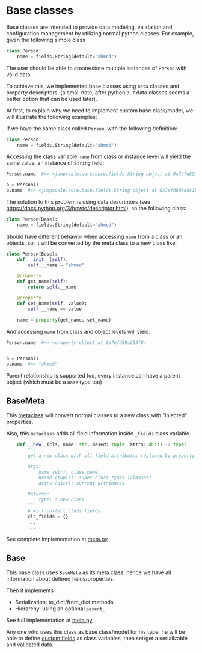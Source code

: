# Base classes

Base classes are intended to provide data modeling, validation and configuration management by utilizing normal python classes. For example, given the following simple class

```python
class Person:
    name = fields.String(default="ahmed")
```

The user should be able to create/store multiple instances of `Person` with valid data.

To achieve this, we implemented base classes using `meta` classes and property descriptors. (a small note, after python `3.7` data classes seems a better option that can be used later).

At first, to explain why we need to implement custom base class/model, we will illustrate the following examples:

If we have the same class called `Person`, with the following definition:


```python
class Person:
    name = fields.String(default="ahmed")
```

Accessing the class variable `name` from class or instance level will yield the same value, an instance of `String` field:

```python
Person.name  #=> <jumpscale.core.base.fields.String object at 0x7efd89980c18>

p = Person()
p.name  #=> <jumpscale.core.base.fields.String object at 0x7efd89980c18>
```

The solution to this problem is using data descriptors (see https://docs.python.org/3/howto/descriptor.html), so the following class:

```python
class Person(Base):
    name = fields.String(default="ahmed")
```

Should have different behavior when accessing `name` from a class or an objects, so, it will be converted by the meta class to a new class like:

```python
class Person(Base):
    def __init__(self):
        self.__name = "ahmed"

    @property
    def get_name(self):
        return self.__name

    @property
    def set_name(self, value):
        self.__name == value

    name = property(get_name, set_name)
```

And accessing `name` from class and object levels will yield:

```python
Person.name  #=> <property object at 0x7efd89a259f8>


p = Person()
p.name  #=> "ahmed"
```

Parent relationship is supported too, every instance can have a parent object (which must be a `Base` type too)

## BaseMeta

This [metaclass](https://docs.python.org/3/reference/datamodel.html#metaclasses) will convert normal classes to a new class with "injected" properties.

Also, this `metaclass` adds all field information inside `_fields` class variable.


```python
    def __new__(cls, name: str, based: tuple, attrs: dict) -> type:
        """
        get a new class with all field attributes replaced by property data descriptors.

        Args:
            name (str): class name
            based (tuple): super class types (classes)
            attrs (dict): current attributes

        Returns:
            type: a new class
        """
        # will collect class fields
        cls_fields = {}
        ...
        ...
```

See complete implementation at [meta.py](https://github.com/threefoldtech/js-ng/blob/fa1582b83c36a8b18094fd208d04499a8d0f289d/jumpscale/core/base/meta.py#L145)


## Base

This base class uses `BaseMeta` as its meta class, hence we have all information about defined fields/properties.

Then it implements
  - Serialization: to_dict/from_dict methods
  - Hierarchy: using an optional `parent_`


See full implementation at [meta.py](https://github.com/threefoldtech/js-ng/blob/fa1582b83c36a8b18094fd208d04499a8d0f289d/jumpscale/core/base/meta.py#L200)

Any one who uses this class as base class/model for his type, he will be able to define [custom fields](https://github.com/threefoldtech/js-ng/blob/development/jumpscale/core/base/fields.py) as class variables, then set/get a serializable and validated data.
